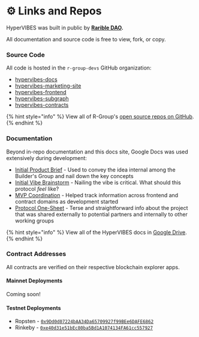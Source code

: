 # ⚙ Links and Repos

HyperVIBES was built in public by [**Rarible DAO**](https://discord.gg/ZtZqH7nfgG)**.**

All documentation and source code is free to view, fork, or copy.

### Source Code

All code is hosted in the `r-group-devs` GitHub organization:

* [hypervibes-docs](https://github.com/R-Group-Devs/hypervibes-docs)
* [hypervibes-marketing-site](https://github.com/R-Group-Devs/hypervibes-marketing-site)
* [hypervibes-frontend](https://github.com/R-Group-Devs/hypervibes-frontend)
* [hypervibes-subgraph](https://github.com/R-Group-Devs/hypervibes-subgraph)
* [hypervibes-contracts](https://github.com/R-Group-Devs/hypervibes-contracts)

{% hint style="info" %}
View all of R-Group's [open source repos on GitHub](https://github.com/R-Group-Devs).
{% endhint %}

### Documentation

Beyond in-repo documentation and this docs site, Google Docs was used extensively during development:

* [Initial Product Brief](https://docs.google.com/document/d/1NvztqdMAyLERTPuX5uHSnq8f5G0YVRaxNsq5UaXhQEw) - Used to convey the idea internal among the Builder's Group and nail down the key concepts
* [Initial Vibe Brainstorm](https://docs.google.com/document/d/1g7A-Pt48FBLlRODD6iA8TcQ5v22Jo5lIAdlcq\_EaQ4) - Nailing the vibe is critical. What should this protocol _feel_ like?
* [MVP Coordination](https://docs.google.com/document/d/1dpMlzGeO4XfD6gBQoaTTXO2NxCCfA0hDYlTinJjCsfQ) - Helped track information across frontend and contract domains as development started
* [Protocol One-Sheet](https://docs.google.com/document/d/1dpMlzGeO4XfD6gBQoaTTXO2NxCCfA0hDYlTinJjCsfQ) - Terse and straightforward info about the project that was shared externally to potential partners and internally to other working groups

{% hint style="info" %}
View all of the HyperVIBES docs in [Google Drive](https://drive.google.com/drive/u/0/folders/1L9s4HIB3zDNUpPXAVo7zQsgqK5U3abGe).
{% endhint %}

### Contract Addresses

All contracts are verified on their respective blockchain explorer apps.

#### Mainnet Deployments

Coming soon!

#### Testnet Deployments

* Ropsten - [`0x9Dd0d07224bAA34Da65709927f99BEe6DAFE6862`](https://ropsten.etherscan.io/address/0x9Dd0d07224bAA34Da65709927f99BEe6DAFE6862)
* Rinkeby - [`0xe40d31e51bEc80ba5Bd1A1074134FA61cc557927`](https://rinkeby.etherscan.io/address/0xe40d31e51bEc80ba5Bd1A1074134FA61cc557927)
